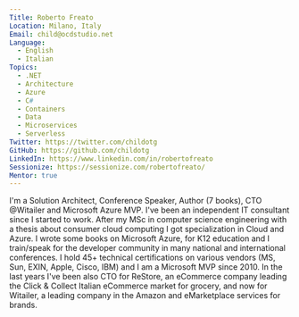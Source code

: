 ```yaml
---
Title: Roberto Freato
Location: Milano, Italy
Email: child@ocdstudio.net
Language:
  - English
  - Italian
Topics:
  - .NET
  - Architecture
  - Azure
  - C#
  - Containers
  - Data
  - Microservices
  - Serverless
Twitter: https://twitter.com/childotg
GitHub: https://github.com/childotg
LinkedIn: https://www.linkedin.com/in/robertofreato
Sessionize: https://sessionize.com/robertofreato/
Mentor: true
---
```

I'm a Solution Architect, Conference Speaker, Author (7 books), CTO @Witailer and Microsoft Azure MVP. 
I've been an independent IT consultant since I started to work.
After my MSc in computer science engineering with a thesis about consumer cloud computing I got specialization in Cloud and Azure.
I wrote some books on Microsoft Azure, for K12 education and I train/speak for the developer community in many national and international conferences.
I hold 45+ technical certifications on various vendors (MS, Sun, EXIN, Apple, Cisco, IBM) and I am a Microsoft MVP since 2010.
In the last years I've been also CTO for ReStore, an eCommerce company leading the Click & Collect Italian eCommerce market for grocery, and now for Witailer, a leading company in the Amazon and eMarketplace services for brands.
